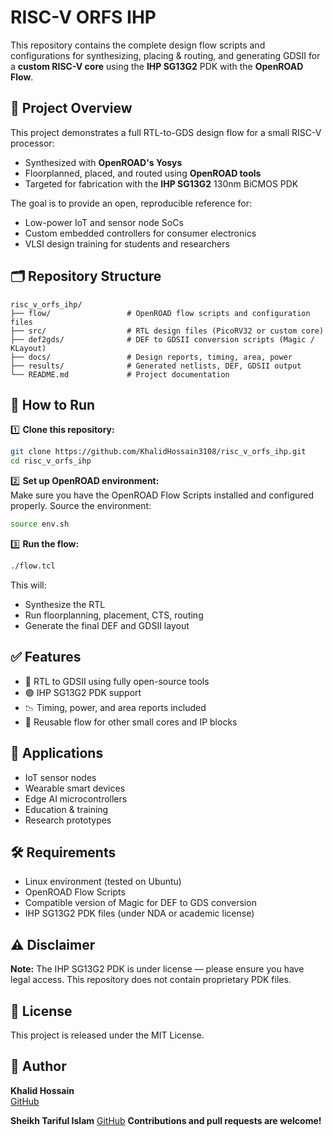 # RISC-V ORFS IHP

This repository contains the complete design flow scripts and configurations for synthesizing, placing & routing, and generating GDSII for a **custom RISC-V core** using the **IHP SG13G2** PDK with the **OpenROAD Flow**.

## 📌 Project Overview

This project demonstrates a full RTL-to-GDS design flow for a small RISC-V processor:
- Synthesized with **OpenROAD's Yosys**
- Floorplanned, placed, and routed using **OpenROAD tools**
- Targeted for fabrication with the **IHP SG13G2** 130nm BiCMOS PDK

The goal is to provide an open, reproducible reference for:
- Low-power IoT and sensor node SoCs
- Custom embedded controllers for consumer electronics
- VLSI design training for students and researchers

## 🗂️ Repository Structure

```
risc_v_orfs_ihp/
├── flow/                 # OpenROAD flow scripts and configuration files
├── src/                  # RTL design files (PicoRV32 or custom core)
├── def2gds/              # DEF to GDSII conversion scripts (Magic / KLayout)
├── docs/                 # Design reports, timing, area, power
├── results/              # Generated netlists, DEF, GDSII output
└── README.md             # Project documentation
```

## 🚀 How to Run

1️⃣ **Clone this repository:**

```bash
git clone https://github.com/KhalidHossain3108/risc_v_orfs_ihp.git
cd risc_v_orfs_ihp
```

2️⃣ **Set up OpenROAD environment:**  
Make sure you have the OpenROAD Flow Scripts installed and configured properly. Source the environment:

```bash
source env.sh
```

3️⃣ **Run the flow:**

```bash
./flow.tcl
```

This will:
- Synthesize the RTL
- Run floorplanning, placement, CTS, routing
- Generate the final DEF and GDSII layout

## ✅ Features

- 📐 RTL to GDSII using fully open-source tools
- 🟢 IHP SG13G2 PDK support
- 📉 Timing, power, and area reports included
- 📂 Reusable flow for other small cores and IP blocks

## 🧩 Applications

- IoT sensor nodes
- Wearable smart devices
- Edge AI microcontrollers
- Education & training
- Research prototypes

## 🛠️ Requirements

- Linux environment (tested on Ubuntu)
- OpenROAD Flow Scripts
- Compatible version of Magic for DEF to GDS conversion
- IHP SG13G2 PDK files (under NDA or academic license)

## ⚠️ Disclaimer

**Note:** The IHP SG13G2 PDK is under license — please ensure you have legal access. This repository does not contain proprietary PDK files.

## 📃 License

This project is released under the MIT License.

## 👤 Author

**Khalid Hossain**  
[GitHub](https://github.com/KhalidHossain3108)  

**Sheikh Tariful Islam**
[GitHub]([https://github.com/KhalidHossain3108](https://github.com/tariftasfiq))  
**Contributions and pull requests are welcome!**
